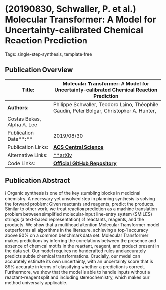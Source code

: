 # (20190830, Schwaller, P. et al.) Molecular Transformer: A Model for Uncertainty-calibrated Chemical Reaction Prediction

Tags: single-step-synthesis, template-free

## Publication Overview

| **Title:**  | Molecular Transformer: A Model for Uncertainty-calibrated Chemical Reaction Prediction |
| --- | --- |
| **Authors:**  | Philippe Schwaller, Teodoro Laino, Théophile Gaudin, Peter Bolgar, Christopher A. Hunter,
Costas Bekas, Alpha A. Lee |
| Publication Date**:**  | 2019/08/30 |
| Publication Links: | [**ACS Central Science**](https://pubs.acs.org/doi/full/10.1021/acscentsci.9b00576) |
| Alternative Links: | [**arXiv](https://arxiv.org/abs/1811.02633) | [ChemRxiv](https://chemrxiv.org/engage/chemrxiv/article-details/60c74238702a9b56bc18a3fb)** |
| Code Links: | [**Official GitHub Repository**](https://github.com/pschwllr/MolecularTransformer) |

## Publication Abstract

<aside>
ℹ️ Organic synthesis is one of the key stumbling blocks in medicinal chemistry. A necessary yet unsolved step in planning synthesis is solving the forward problem: Given reactants and reagents, predict the products. Similar to other work, we treat reaction prediction as a machine translation problem between simplified molecular-input line-entry system (SMILES) strings (a text-based representation) of reactants, reagents, and the products. We show that a multihead attention Molecular Transformer model outperforms all algorithms in the literature, achieving a top-1 accuracy above 90% on a common benchmark data set. Molecular Transformer makes predictions by inferring the correlations between the presence and absence of chemical motifs in the reactant, reagent, and product present in the data set. Our model requires no handcrafted rules and accurately predicts subtle chemical transformations. Crucially, our model can accurately estimate its own uncertainty, with an uncertainty score that is 89% accurate in terms of classifying whether a prediction is correct. Furthermore, we show that the model is able to handle inputs without a reactant–reagent split and including stereochemistry, which makes our method universally applicable.

</aside>